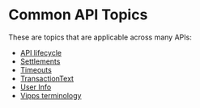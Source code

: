 <!-- START_METADATA
---
sidebar_label: "Common API topics"
sidebar_position: 50
hide_table_of_contents: true
pagination_next: null
pagination_prev: null
---
END_METADATA -->

# Common API Topics

These are topics that are applicable across many APIs:

* [API lifecycle](api-lifecycle.md)
* [Settlements](settlements/README.md)
* [Timeouts](timeouts.md)
* [TransactionText](transactiontext.md)
* [User Info](userinfo.md)
* [Vipps terminology](terminology.md)
